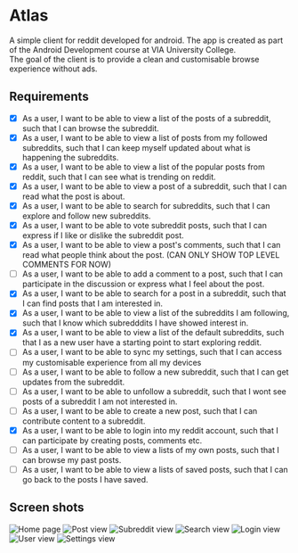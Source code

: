 # Atlas

A simple client for reddit developed for android. The app is created as part of the Android
Development course at VIA University College. <br/>
The goal of the client is to provide a clean and customisable browse experience without ads.

## Requirements

- [x] As a user, I want to be able to view a list of the posts of a subreddit, such that I can
  browse the subreddit.
- [x] As a user, I want to be able to view a list of posts from my followed subreddits, such that I
  can keep myself updated about what is happening the subreddits.
- [x] As a user, I want to be able to view a list of the popular posts from reddit, such that I can
  see what is trending on reddit.
- [x] As a user, I want to be able to view a post of a subreddit, such that I can read what the post
  is about.
- [x] As a user, I want to be able to search for subreddits, such that I can explore and follow new
  subreddits.
- [x] As a user, I want to be able to vote subreddit posts, such that I can express if I like or
  dislike the subreddit post.
- [x] As a user, I want to be able to view a post's comments, such that I can read what people think
  about the post. (CAN ONLY SHOW TOP LEVEL COMMENTS FOR NOW)
- [ ] As a user, I want to be able to add a comment to a post, such that I can participate in the
  discussion or express what I feel about the post.
- [x] As a user, I want to be able to search for a post in a subreddit, such that I can find posts
  that I am interested in.
- [x] As a user, I want to be able to view a list of the subreddits I am following, such that I know
  which subredddits I have showed interest in.
- [x] As a user, I want to be able to view a list of the default subreddits, such that I as a new
  user have a starting point to start exploring reddit.
- [ ] As a user, I want to be able to sync my settings, such that I can access my customisable
  experience from all my devices
- [ ] As a user, I want to be able to follow a new subreddit, such that I can get updates from the
  subreddit.
- [ ] As a user, I want to be able to unfollow a subreddit, such that I wont see posts of a
  subreddit I am not interested in.
- [ ] As a user, I want to be able to create a new post, such that I can contribute content to a
  subreddit.
- [x] As a user, I want to be able to login into my reddit account, such that I can participate by
  creating posts, comments etc.
- [ ] As a user, I want to be able to view a lists of my own posts, such that I can browse my past
  posts.
- [ ] As a user, I want to be able to view a lists of saved posts, such that I can go back to the
  posts I have saved.

## Screen shots

![Home page](https://i.postimg.cc/N0p172B6/atlas-home-view.png)
![Post view](https://i.postimg.cc/L4r0ZwyH/atlas-subreddit-post-data-view.png)
![Subreddit view](https://i.postimg.cc/YC7ndgKZ/atlas-subreddit-view.png)
![Search view](https://i.postimg.cc/8sQWPhmS/atlas-search-view.png)
![Login view](https://i.postimg.cc/FR63wtf1/atlas-login-view.png)
![User view](https://i.postimg.cc/L6LQkD7j/atlas-user-view.png)
![Settings view](https://i.postimg.cc/ZY9Mn4x7/atlas-settings-view.png)
